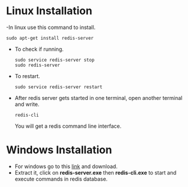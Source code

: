 # Linux Installation

 -In linux use this command to install.
  ```
  sudo apt-get install redis-server
  ```
 - To check if running.
   ```
   sudo service redis-server stop
   sudo redis-server
   ```  
 - To restart.
   ```
   sudo service redis-server restart
   ```
 - After redis server gets started in one terminal, open another terminal and write.
   ```
   redis-cli
   ```
   You will get a redis command line interface.

# Windows Installation

 - For windows go to this [link](https://github.com/microsoftarchive/redis/releases) and download.   
 - Extract it, click on **redis-server.exe** then **redis-cli.exe** to start and execute commands in redis database.


























